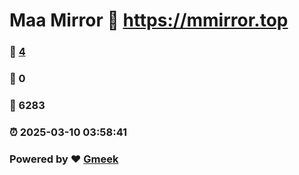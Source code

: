 # Maa Mirror :link: https://mmirror.top 
### :page_facing_up: [4](https://mmirror.top/tag.html) 
### :speech_balloon: 0 
### :hibiscus: 6283 
### :alarm_clock: 2025-03-10 03:58:41 
### Powered by :heart: [Gmeek](https://github.com/Meekdai/Gmeek)
